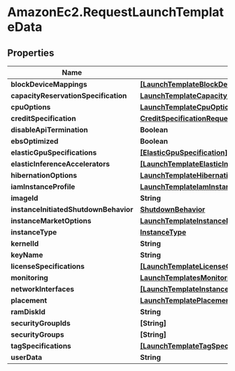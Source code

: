 # AmazonEc2.RequestLaunchTemplateData

## Properties

Name | Type | Description | Notes
------------ | ------------- | ------------- | -------------
**blockDeviceMappings** | [**[LaunchTemplateBlockDeviceMappingRequest]**](LaunchTemplateBlockDeviceMappingRequest.md) |  | [optional] 
**capacityReservationSpecification** | [**LaunchTemplateCapacityReservationSpecificationRequest**](LaunchTemplateCapacityReservationSpecificationRequest.md) |  | [optional] 
**cpuOptions** | [**LaunchTemplateCpuOptionsRequest**](LaunchTemplateCpuOptionsRequest.md) |  | [optional] 
**creditSpecification** | [**CreditSpecificationRequest**](CreditSpecificationRequest.md) |  | [optional] 
**disableApiTermination** | **Boolean** |  | [optional] 
**ebsOptimized** | **Boolean** |  | [optional] 
**elasticGpuSpecifications** | [**[ElasticGpuSpecification]**](ElasticGpuSpecification.md) |  | [optional] 
**elasticInferenceAccelerators** | [**[LaunchTemplateElasticInferenceAccelerator]**](LaunchTemplateElasticInferenceAccelerator.md) |  | [optional] 
**hibernationOptions** | [**LaunchTemplateHibernationOptionsRequest**](LaunchTemplateHibernationOptionsRequest.md) |  | [optional] 
**iamInstanceProfile** | [**LaunchTemplateIamInstanceProfileSpecificationRequest**](LaunchTemplateIamInstanceProfileSpecificationRequest.md) |  | [optional] 
**imageId** | **String** |  | [optional] 
**instanceInitiatedShutdownBehavior** | [**ShutdownBehavior**](ShutdownBehavior.md) |  | [optional] 
**instanceMarketOptions** | [**LaunchTemplateInstanceMarketOptionsRequest**](LaunchTemplateInstanceMarketOptionsRequest.md) |  | [optional] 
**instanceType** | [**InstanceType**](InstanceType.md) |  | [optional] 
**kernelId** | **String** |  | [optional] 
**keyName** | **String** |  | [optional] 
**licenseSpecifications** | [**[LaunchTemplateLicenseConfigurationRequest]**](LaunchTemplateLicenseConfigurationRequest.md) |  | [optional] 
**monitoring** | [**LaunchTemplatesMonitoringRequest**](LaunchTemplatesMonitoringRequest.md) |  | [optional] 
**networkInterfaces** | [**[LaunchTemplateInstanceNetworkInterfaceSpecificationRequest]**](LaunchTemplateInstanceNetworkInterfaceSpecificationRequest.md) |  | [optional] 
**placement** | [**LaunchTemplatePlacementRequest**](LaunchTemplatePlacementRequest.md) |  | [optional] 
**ramDiskId** | **String** |  | [optional] 
**securityGroupIds** | **[String]** |  | [optional] 
**securityGroups** | **[String]** |  | [optional] 
**tagSpecifications** | [**[LaunchTemplateTagSpecificationRequest]**](LaunchTemplateTagSpecificationRequest.md) |  | [optional] 
**userData** | **String** |  | [optional] 


